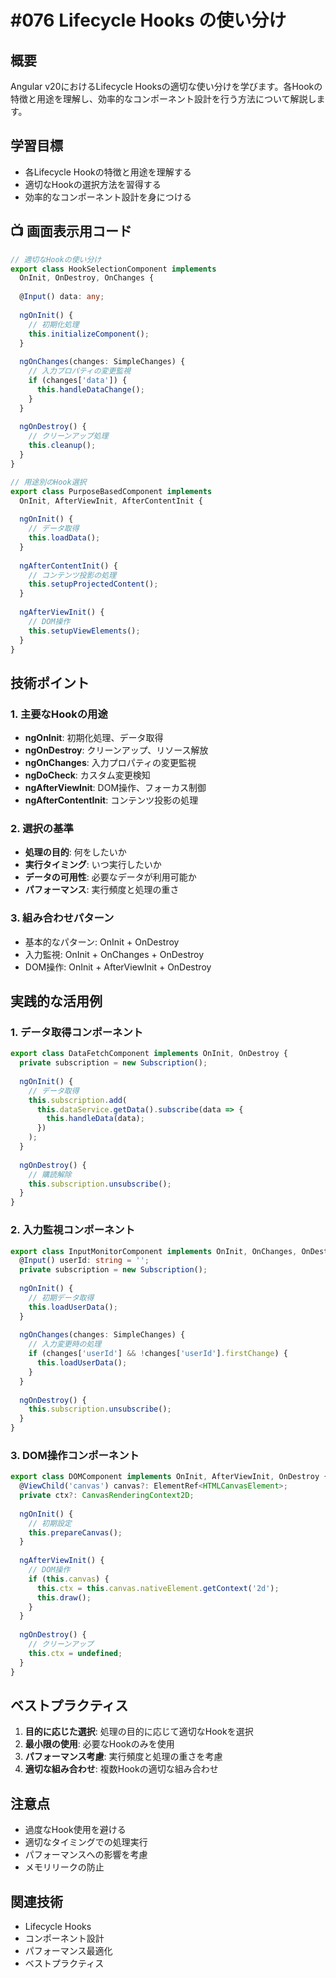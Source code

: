 # #076 Lifecycle Hooks の使い分け

## 概要
Angular v20におけるLifecycle Hooksの適切な使い分けを学びます。各Hookの特徴と用途を理解し、効率的なコンポーネント設計を行う方法について解説します。

## 学習目標
- 各Lifecycle Hookの特徴と用途を理解する
- 適切なHookの選択方法を習得する
- 効率的なコンポーネント設計を身につける

## 📺 画面表示用コード

```typescript
// 適切なHookの使い分け
export class HookSelectionComponent implements 
  OnInit, OnDestroy, OnChanges {
  
  @Input() data: any;
  
  ngOnInit() {
    // 初期化処理
    this.initializeComponent();
  }
  
  ngOnChanges(changes: SimpleChanges) {
    // 入力プロパティの変更監視
    if (changes['data']) {
      this.handleDataChange();
    }
  }
  
  ngOnDestroy() {
    // クリーンアップ処理
    this.cleanup();
  }
}
```

```typescript
// 用途別のHook選択
export class PurposeBasedComponent implements 
  OnInit, AfterViewInit, AfterContentInit {
  
  ngOnInit() {
    // データ取得
    this.loadData();
  }
  
  ngAfterContentInit() {
    // コンテンツ投影の処理
    this.setupProjectedContent();
  }
  
  ngAfterViewInit() {
    // DOM操作
    this.setupViewElements();
  }
}
```

## 技術ポイント

### 1. 主要なHookの用途
- **ngOnInit**: 初期化処理、データ取得
- **ngOnDestroy**: クリーンアップ、リソース解放
- **ngOnChanges**: 入力プロパティの変更監視
- **ngDoCheck**: カスタム変更検知
- **ngAfterViewInit**: DOM操作、フォーカス制御
- **ngAfterContentInit**: コンテンツ投影の処理

### 2. 選択の基準
- **処理の目的**: 何をしたいか
- **実行タイミング**: いつ実行したいか
- **データの可用性**: 必要なデータが利用可能か
- **パフォーマンス**: 実行頻度と処理の重さ

### 3. 組み合わせパターン
- 基本的なパターン: OnInit + OnDestroy
- 入力監視: OnInit + OnChanges + OnDestroy
- DOM操作: OnInit + AfterViewInit + OnDestroy

## 実践的な活用例

### 1. データ取得コンポーネント
```typescript
export class DataFetchComponent implements OnInit, OnDestroy {
  private subscription = new Subscription();
  
  ngOnInit() {
    // データ取得
    this.subscription.add(
      this.dataService.getData().subscribe(data => {
        this.handleData(data);
      })
    );
  }
  
  ngOnDestroy() {
    // 購読解除
    this.subscription.unsubscribe();
  }
}
```

### 2. 入力監視コンポーネント
```typescript
export class InputMonitorComponent implements OnInit, OnChanges, OnDestroy {
  @Input() userId: string = '';
  private subscription = new Subscription();
  
  ngOnInit() {
    // 初期データ取得
    this.loadUserData();
  }
  
  ngOnChanges(changes: SimpleChanges) {
    // 入力変更時の処理
    if (changes['userId'] && !changes['userId'].firstChange) {
      this.loadUserData();
    }
  }
  
  ngOnDestroy() {
    this.subscription.unsubscribe();
  }
}
```

### 3. DOM操作コンポーネント
```typescript
export class DOMComponent implements OnInit, AfterViewInit, OnDestroy {
  @ViewChild('canvas') canvas?: ElementRef<HTMLCanvasElement>;
  private ctx?: CanvasRenderingContext2D;
  
  ngOnInit() {
    // 初期設定
    this.prepareCanvas();
  }
  
  ngAfterViewInit() {
    // DOM操作
    if (this.canvas) {
      this.ctx = this.canvas.nativeElement.getContext('2d');
      this.draw();
    }
  }
  
  ngOnDestroy() {
    // クリーンアップ
    this.ctx = undefined;
  }
}
```

## ベストプラクティス

1. **目的に応じた選択**: 処理の目的に応じて適切なHookを選択
2. **最小限の使用**: 必要なHookのみを使用
3. **パフォーマンス考慮**: 実行頻度と処理の重さを考慮
4. **適切な組み合わせ**: 複数Hookの適切な組み合わせ

## 注意点

- 過度なHook使用を避ける
- 適切なタイミングでの処理実行
- パフォーマンスへの影響を考慮
- メモリリークの防止

## 関連技術
- Lifecycle Hooks
- コンポーネント設計
- パフォーマンス最適化
- ベストプラクティス
